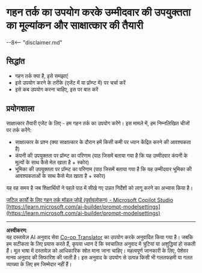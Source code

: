 <!--
CO_OP_TRANSLATOR_METADATA:
{
  "original_hash": "610b0181a64c306bc9a853fd974bc924",
  "translation_date": "2025-10-21T17:55:58+00:00",
  "source_file": "docs/operative-preview/09-deep-reasoning/README.md",
  "language_code": "hi"
}
-->
# गहन तर्क का उपयोग करके उम्मीदवार की उपयुक्तता का मूल्यांकन और साक्षात्कार की तैयारी

--8<-- "disclaimer.md"

## सिद्धांत

- गहन तर्क क्या है, इसे समझाएं
- इसे उपयोग करने के तरीके (एजेंट में या प्रॉम्प्ट में) पर चर्चा करें
- इसे कब उपयोग करना चाहिए, इस पर बात करें

## प्रयोगशाला

साक्षात्कार तैयारी एजेंट के लिए - हम गहन तर्क का उपयोग करेंगे। इस मामले में, हम निम्नलिखित चीजों पर तर्क करेंगे:

- साक्षात्कार के प्रश्न (क्या साक्षात्कार के दौरान हमें किसी कमी पर ध्यान केंद्रित करने की आवश्यकता है)
- कंपनी की उपयुक्तता पर प्रॉम्प्ट का परिणाम (पाठ जिसमें बताया गया है कि यह उम्मीदवार कंपनी के मूल्यों के साथ कैसे मेल खाता है + स्कोर)
- भूमिका की उपयुक्तता पर प्रॉम्प्ट का परिणाम (पाठ जिसमें बताया गया है कि यह उम्मीदवार भूमिका की आवश्यकताओं के साथ कैसे मेल खाता है + स्कोर)

यह वह समय है जब शिक्षार्थियों ने पहले पाठ में सीखे गए उन्नत निर्देशों को लागू करने का अभ्यास किया है।

[जटिल कार्यों के लिए गहन तर्क मॉडल जोड़ें (पूर्वावलोकन) - Microsoft Copilot Studio](https://learn.microsoft.com/microsoft-copilot-studio/authoring-reasoning-models)
[https://learn.microsoft.com/ai-builder/prompt-modelsettings](https://learn.microsoft.com/ai-builder/prompt-modelsettings)

---

**अस्वीकरण**:  
यह दस्तावेज़ AI अनुवाद सेवा [Co-op Translator](https://github.com/Azure/co-op-translator) का उपयोग करके अनुवादित किया गया है। जबकि हम सटीकता के लिए प्रयास करते हैं, कृपया ध्यान दें कि स्वचालित अनुवाद में त्रुटियां या अशुद्धियां हो सकती हैं। मूल भाषा में दस्तावेज़ को आधिकारिक स्रोत माना जाना चाहिए। महत्वपूर्ण जानकारी के लिए, पेशेवर मानव अनुवाद की सिफारिश की जाती है। इस अनुवाद के उपयोग से उत्पन्न किसी भी गलतफहमी या गलत व्याख्या के लिए हम जिम्मेदार नहीं हैं।